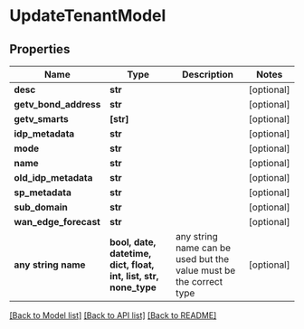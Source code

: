 # UpdateTenantModel


## Properties
Name | Type | Description | Notes
------------ | ------------- | ------------- | -------------
**desc** | **str** |  | [optional] 
**getv_bond_address** | **str** |  | [optional] 
**getv_smarts** | **[str]** |  | [optional] 
**idp_metadata** | **str** |  | [optional] 
**mode** | **str** |  | [optional] 
**name** | **str** |  | [optional] 
**old_idp_metadata** | **str** |  | [optional] 
**sp_metadata** | **str** |  | [optional] 
**sub_domain** | **str** |  | [optional] 
**wan_edge_forecast** | **str** |  | [optional] 
**any string name** | **bool, date, datetime, dict, float, int, list, str, none_type** | any string name can be used but the value must be the correct type | [optional]

[[Back to Model list]](../README.md#documentation-for-models) [[Back to API list]](../README.md#documentation-for-api-endpoints) [[Back to README]](../README.md)


